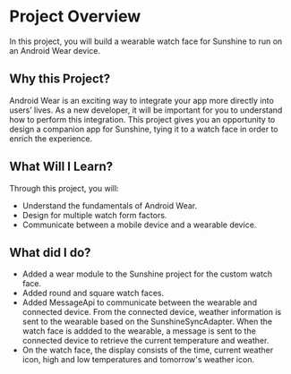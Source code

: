 <h1>Project Overview</h1>

In this project, you will build a wearable watch face for Sunshine to run on an Android Wear device.

<h2>Why this Project?</h2>

Android Wear is an exciting way to integrate your app more directly into users’ lives. As a new developer, it will be important for you to understand how to perform this integration. This project gives you an opportunity to design a companion app for Sunshine, tying it to a watch face in order to enrich the experience.

<h2>What Will I Learn?</h2>

Through this project, you will:

* Understand the fundamentals of Android Wear.
* Design for multiple watch form factors.
* Communicate between a mobile device and a wearable device.

<h2>What did I do?</h2>

* Added a wear module to the Sunshine project for the custom watch face.
* Added round and square watch faces.
* Added MessageApi to communicate between the wearable and connected device. From the connected device, weather information is sent to the wearable based on the SunshineSyncAdapter. When the watch face is addded to the wearable, a message is sent to the connected device to retrieve the current temperature and weather.
* On the watch face, the display consists of the time, current weather icon, high and low temperatures and tomorrow's weather icon.